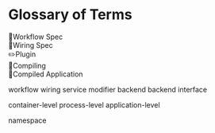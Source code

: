 # Glossary of Terms


📓Workflow Spec\
📝Wiring Spec\
✏️Plugin\
🔧Compiling\
🏁Compiled Application


workflow
wiring
service
modifier
backend
backend interface



 container-level
 process-level
 application-level



 namespace
